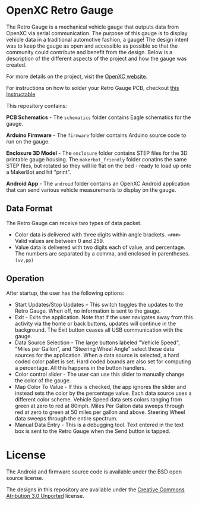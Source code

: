 OpenXC Retro Gauge
=========================

The Retro Gauge is a mechanical vehicle gauge that outputs data from OpenXC via
serial communication. The purpose of this gauge is to display vehicle data in a
traditional automotive fashion, a gauge! The design intent was to keep the gauge
as open and accessible as possible so that the community could contribute and
benefit from the design. Below is a description of the different aspects of the
project and how the gauge was created.

For more details on the project, visit the [OpenXC
website](http://openxcplatform.com/projects/retro-gauge.html).

For instructions on how to solder your Retro Gauge PCB, checkout [this Instructable](http://www.instructables.com/id/How-to-Solder-Your-OpenXC-Retro-Gauge/)

This repository contains:

**PCB Schematics** - The `schematics` folder contains Eagle schematics for the
gauge.

**Arduino Firmware** - The `firmware` folder contains Arduino source code to run
on the gauge.

**Enclosure 3D Model** - The `enclosure` folder contains STEP files for the 3D
printable gauge housing. The `makerbot_friendly` folder conatins the same STEP
files, but rotated so they will lie flat on the bed - ready to load up onto a
MakerBot and hit "print".

**Android App** - The `android` folder contains an OpenXC Android application
that can send various vehicle measurements to display on the gauge.

## Data Format

The Retro Gauge can receive two types of data packet.

* Color data is delivered with three digits within angle brackets. `<###>`
  Valid values are between 0 and 259.
* Value data is delivered with two digits each of value, and percentage. The
  numbers are separated by a comma, and enclosed in parentheses. `(vv,pp)`

## Operation

After startup, the user has the following options:

* Start Updates/Stop Updates – This switch toggles the updates to the Retro
  Gauge. When off, no information is sent to the gauge.
* Exit - Exits the application. Note that if the user navigates away from this
  activity via the home or back buttons, updates will continue in the
  background. The Exit button ceases all USB communication with the gauge.
* Data Source Selection - The large buttons labeled "Vehicle Speed", "Miles per
  Gallon", and "Steering Wheel Angle" select those data sources for the
  application. When a data source is selected, a hard coded color pallet is
  set. Hard coded bounds are also set for computing a percentage. All this
  happens in the button handlers.
* Color control slider - The user can use this slider to manually change the
  color of the gauge.
* Map Color To Value - If this is checked, the app ignores the slider and
  instead sets the color by the percentage value. Each data source uses a
  different color scheme. Vehicle Speed data sets colors ranging from green at
  zero to red at 80mph. Miles Per Gallon data sweeps through red at zero to
  green at 50 miles per gallon and above. Steering Wheel data sweeps through
  the entire spectrum.
* Manual Data Entry - This is a debugging tool. Text entered in the text box is
  sent to the Retro Gauge when the Send button is tapped.

# License

The Android and firmware source code is available under the BSD open source
license.

The designs in this repository are available under the [Creative Commons
Atribution 3.0 Unported](http://creativecommons.org/licenses/by/3.0/deed.en_US)
license.
